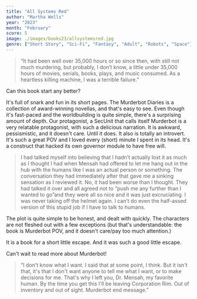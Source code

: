 ```yaml
---
title: "All Systems Red"
author: "Martha Wells"
year: "2023"
month: "February"
score: 5
image: ./images/books23/allsystemsred.jpg
genre: ["Short Story", "Sci-Fi", "Fantasy", "Adult", "Robots", "Space"]
---
```


> “It had been well over 35,000 hours or so since then, with still not much murdering, but probably, I don’t know, a little under 35,000 hours of movies, serials, books, plays, and music consumed. As a heartless killing machine, I was a terrible failure.”

Can this book start any better?

It's full of snark and fun in its short pages. The Murderbot Diaries is a collection of award-winning novellas, and that's easy to see. Even though it's fast-paced and the worldbuilding is quite simple, there's a surprising amount of depth. Our protagonist, a SecUnit that calls itself Murderbot is a very relatable protagonist, with such a delicious narration. It is awkward, pessismistic, and it doesn't care. Until it does. It also is totally an introvert. It's such a great POV and I loved every (short) minute I spent in its head. It's a construct that hacked its own governor module to have free will.

> I had talked myself into believing that I hadn’t actually lost it as much as I thought I had when Mensah had offered to let me hang out in the hub with the humans like I was an actual person or something. The conversation they had immediately after that gave me a sinking sensation as I reviewed it. No, it had been worse than I thought. They had talked it over and all agreed not to “push me any further than I wanted to go”and they were all so nice and it was just excruciating. I was never taking off the helmet again. I can’t do even the half-assed version of this stupid job if I have to talk to humans.

The plot is quite simple to be honest, and dealt with quickly. The characters are not fleshed out with a few exceptions (but that's understandable: the book is Murderbot POV, and it doesn't care/pay too much attention.)

It is a book for a short little escape. And it was such a good little escape.

Can't wait to read more about Murderbot!

> “I don't know what I want. I said that at some point, I think. But it isn't that, it's that I don't want anyone to tell me what I want, or to make decisions for me.
> That's why I left you, Dr. Mensah, my favorite human. By the time you get this I'll be leaving Corporation Rim. Out of inventory and out of sight.
> Murderbot end message.”
